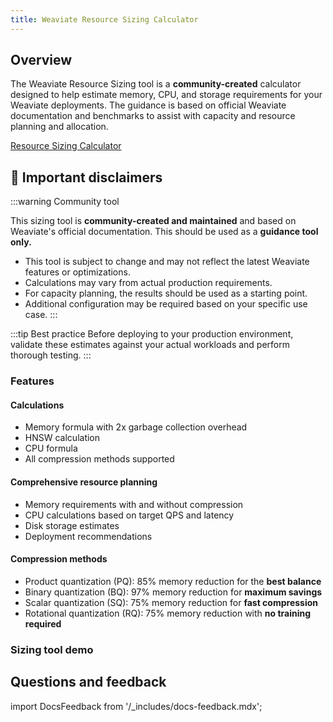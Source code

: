 ```yaml
---
title: Weaviate Resource Sizing Calculator
---
```


## Overview

The Weaviate Resource Sizing tool is a **community-created** calculator designed to help estimate memory, CPU, and storage requirements for your Weaviate deployments. The guidance is based on official Weaviate documentation and benchmarks to assist with capacity and resource planning and allocation. 

[Resource Sizing Calculator](https://weaviate-memory-cpu-calculator.streamlit.app/)


## :rotating_light: Important disclaimers

:::warning Community tool

This sizing tool is **community-created and maintained** and based on Weaviate's official documentation. This should be used as a **guidance tool only.**

- This tool is subject to change and may not reflect the latest Weaviate features or optimizations. 
- Calculations may vary from actual production requirements. 
- For capacity planning, the results should be used as a starting point. 
- Additional configuration may be required based on your specific use case. 
:::

:::tip Best practice
Before deploying to your production environment, validate these estimates against your actual workloads and perform thorough testing. 
:::

### Features

#### Calculations

- Memory formula with 2x garbage collection overhead
- HNSW calculation
- CPU formula
- All compression methods supported 

#### Comprehensive resource planning

- Memory requirements with and without compression
- CPU calculations based on target QPS and latency
- Disk storage estimates
- Deployment recommendations

#### Compression methods

- Product quantization (PQ): 85% memory reduction for the **best balance**
- Binary quantization (BQ): 97% memory reduction for **maximum savings**
- Scalar quantization (SQ): 75% memory reduction for **fast compression**
- Rotational quantization (RQ): 75% memory reduction with **no training required**

### Sizing tool demo


## Questions and feedback

import DocsFeedback from '/_includes/docs-feedback.mdx';

<DocsFeedback/>
